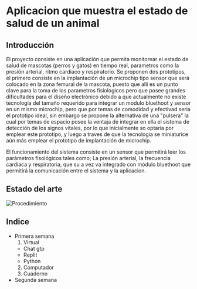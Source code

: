 # Aplicacion que muestra el estado de salud de un animal
## Introducción
El proyecto consiste en una aplicación que permita monitorear el estado de salud de mascotas (perros y gatos) en tiempo real, parametros como la presión arterial, ritmo cardiaco y respiratorio. Se proponen dos prototipos, el primero consiste en la implantación de un microchip tipo sensor que será colocado en la zona femural de la mascota, puesto que allí es un punto clave para la toma de los parametros fisiologicos pero que posee grandes dificultades para el diseño electrónico debido a que actualmente no existe tecnología del tamaño requerido para integrar un modulo bluethoot y sensor en un mismo microchip, pero que por temas de comodidad y efectivad seria el prototipo ideal, sin embargo se propone la alternativa de una "pulsera" la cual por temas de espacio posee la ventaja de integrar en ella el sistema de detección de los signos vitales, por lo que inicialmente so optaría por emplear este prototipo, y luego a traves de que la tecnología se miniaturice aún más emplear el prototipo de implantación de microchip.

El funcionamiento del sistema consiste en un sensor que permitirá leer los parámetros fisológicos tales como; La presión arterial, la frecuencia cardiaca y respiratoria, que su a vez va integrado con módulo bluethoot que permitirá la comunicación entre el sistema y la aplicacion.

## Estado del arte

![Procedimiento](https://bogota.gov.co/sites/default/files/inline-images/whatsapp-image-2021-06-22-at-16.50.42_0.jpeg)

## Indice
* Primera semana 
  1. Virtual
    - Chat gtp
    - Replit
    - Python
  2. Computador
  3. Cuaderno 
* Segunda semana

